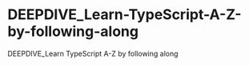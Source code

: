 # DEEPDIVE_Learn-TypeScript-A-Z-by-following-along
DEEPDIVE_Learn TypeScript A-Z by following along
